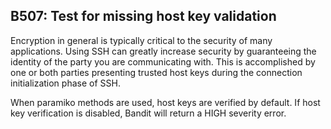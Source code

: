 B507: Test for missing host key validation
------------------------------------------

Encryption in general is typically critical to the security of many
applications. Using SSH can greatly increase security by guaranteeing the
identity of the party you are communicating with. This is accomplished by one
or both parties presenting trusted host keys during the connection
initialization phase of SSH.

When paramiko methods are used, host keys are verified by default. If host key
verification is disabled, Bandit will return a HIGH severity error.
